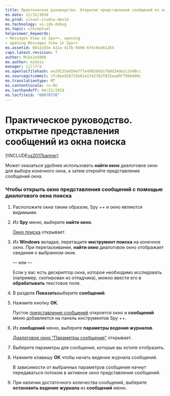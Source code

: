 ```yaml
---
title: Практическое руководство. Открытие представления сообщений из окна поиска | Документация Майкрософт
ms.date: 11/15/2016
ms.prod: visual-studio-dev14
ms.technology: vs-ide-debug
ms.topic: conceptual
helpviewer_keywords:
- Messages View in Spy++, opening
- opening Messages View in Spy++
ms.assetid: 601a193e-432a-417b-9406-6fec9e401264
caps.latest.revision: 7
author: MikeJo5000
ms.author: mikejo
manager: jillfra
ms.openlocfilehash: ee29135e659eff7e4965b6b1fb0d24de2c2e90cc
ms.sourcegitcommit: 1fc6ee928733e61a1f42782f832ead9f7946d00c
ms.translationtype: MT
ms.contentlocale: ru-RU
ms.lasthandoff: 04/22/2019
ms.locfileid: "60078738"
---
```

# <a name="how-to-open-messages-view-from-find-window"></a>Практическое руководство. открытие представления сообщений из окна поиска
[!INCLUDE[vs2017banner](../includes/vs2017banner.md)]

Может оказаться удобнее использовать **найти окно** диалоговое окно для выбора конечного окна, а затем откройте представление сообщений окна.  
  
### <a name="to-open-a-messages-view-window-using-the-find-window-dialog-box"></a>Чтобы открыть окно представления сообщений с помощью диалогового окна поиска  
  
1. Расположите окна таким образом, Spy ++ и окно являются видимыми.  
  
2. Из **Spy** меню, выберите **найти окно**.  
  
     [Окно поиска](../debugger/find-window-dialog-box.md) открывает.  
  
3. Из **Windows** вкладке, перетащите **инструмент поиска** на конечное окно. При перетаскивании, **найти окно** диалоговое окно отображает сведения о выбранном окне.  
  
     — или —  
  
     Если у вас есть дескриптор окна, которое необходимо исследовать (например, скопирован из отладчика), можно ввести его в **обрабатывать** текстовое поле.  
  
4. В разделе **Показать**выберите **сообщений**.  
  
5. Нажмите кнопку **ОК**.  
  
     Пустое [представления сообщений](../debugger/messages-view.md) откроется окно и **сообщений** меню добавляется на панель инструментов Spy ++.  
  
6. Из **сообщений** меню, выберите **параметры ведения журналов**.  
  
     [Диалоговое окно "Параметры сообщения"](../debugger/message-options-dialog-box.md) открывает.  
  
7. Выберите параметры для сообщения, которые вы хотите отобразить.  
  
8. Нажмите клавишу **ОК** чтобы начать ведение журнала сообщений.  
  
     В зависимости от выбранных параметров сообщения начнут передаваться потоком в активное окно представления сообщений.  
  
9. При наличии достаточного количества сообщений, выберите **остановить ведение журнала** из **сообщений** меню.
